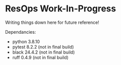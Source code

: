 # ResOps Work-In-Progress

Writing things down here for future reference!

Dependancies:

- python 3.8.10
- pytest 8.2.2 (not in final build)
- black 24.4.2 (not in final build)
- ruff 0.4.9 (not in final build)
